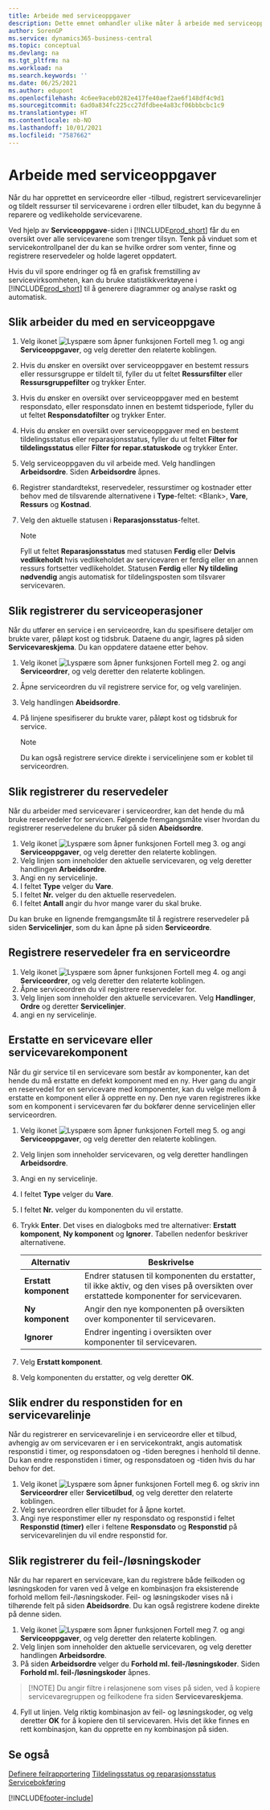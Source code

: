 ```yaml
---
title: Arbeide med serviceoppgaver
description: Dette emnet omhandler ulike måter å arbeide med serviceoppgaver på. Siden Serviceoppgave gir en oversikt over alle servicevarene som trenger tilsyn.
author: SorenGP
ms.service: dynamics365-business-central
ms.topic: conceptual
ms.devlang: na
ms.tgt_pltfrm: na
ms.workload: na
ms.search.keywords: ''
ms.date: 06/25/2021
ms.author: edupont
ms.openlocfilehash: 4c6ee9aceb0282e417fe40aef2ae6f148df4c9d1
ms.sourcegitcommit: 6ad0a834fc225cc27dfdbee4a83cf06bbbcbc1c9
ms.translationtype: HT
ms.contentlocale: nb-NO
ms.lasthandoff: 10/01/2021
ms.locfileid: "7587662"
---
```

# <a name="work-on-service-tasks"></a>Arbeide med serviceoppgaver
Når du har opprettet en serviceordre eller -tilbud, registrert servicevarelinjer og tildelt ressurser til servicevarene i ordren eller tilbudet, kan du begynne å reparere og vedlikeholde servicevarene.  

Ved hjelp av **Serviceoppgave**-siden i [!INCLUDE[prod_short](includes/prod_short.md)] får du en oversikt over alle servicevarene som trenger tilsyn. Tenk på vinduet som et servicekontrollpanel der du kan se hvilke ordrer som venter, finne og registrere reservedeler og holde lageret oppdatert.  

Hvis du vil spore endringer og få en grafisk fremstilling av servicevirksomheten, kan du bruke statistikkverktøyene i [!INCLUDE[prod_short](includes/prod_short.md)] til å generere diagrammer og analyse raskt og automatisk.  

## <a name="to-work-on-a-service-task"></a>Slik arbeider du med en serviceoppgave  
1. Velg ikonet ![Lyspære som åpner funksjonen Fortell meg 1.](media/ui-search/search_small.png "Fortell hva du vil gjøre") og angi **Serviceoppgaver**, og velg deretter den relaterte koblingen.
2. Hvis du ønsker en oversikt over serviceoppgaver en bestemt ressurs eller ressursgruppe er tildelt til, fyller du ut feltet **Ressursfilter** eller **Ressursgruppefilter** og trykker Enter.  
3. Hvis du ønsker en oversikt over serviceoppgaver med en bestemt responsdato, eller responsdato innen en bestemt tidsperiode, fyller du ut feltet **Responsdatofilter** og trykker Enter.  
4. Hvis du ønsker en oversikt over serviceoppgaver med en bestemt tildelingsstatus eller reparasjonsstatus, fyller du ut feltet **Filter for tildelingsstatus** eller **Filter for repar.statuskode** og trykker Enter.  
5. Velg serviceoppgaven du vil arbeide med. Velg handlingen **Arbeidsordre**. Siden **Arbeidsordre** åpnes.  
6. Registrer standardtekst, reservedeler, ressurstimer og kostnader etter behov med de tilsvarende alternativene i **Type**-feltet: \<Blank\>, **Vare**, **Ressurs** og **Kostnad**.  
7. Velg den aktuelle statusen i **Reparasjonsstatus**-feltet.  

   > [!NOTE]  
   >  Fyll ut feltet **Reparasjonsstatus** med statusen **Ferdig** eller **Delvis vedlikeholdt** hvis vedlikeholdet av servicevaren er ferdig eller en annen ressurs fortsetter vedlikeholdet. Statusen **Ferdig** eller **Ny tildeling nødvendig** angis automatisk for tildelingsposten som tilsvarer servicevaren.  

## <a name="to-register-service-operations"></a>Slik registrerer du serviceoperasjoner  
Når du utfører en service i en serviceordre, kan du spesifisere detaljer om brukte varer, påløpt kost og tidsbruk. Dataene du angir, lagres på siden **Servicevareskjema**. Du kan oppdatere dataene etter behov.

1. Velg ikonet ![Lyspære som åpner funksjonen Fortell meg 2.](media/ui-search/search_small.png "Fortell hva du vil gjøre") og angi **Serviceordrer**, og velg deretter den relaterte koblingen.  
2. Åpne serviceordren du vil registrere service for, og velg varelinjen.  
3. Velg handlingen **Abeidsordre**.  
4. På linjene spesifiserer du brukte varer, påløpt kost og tidsbruk for service.  

   > [!NOTE]  
   >  Du kan også registrere service direkte i servicelinjene som er koblet til serviceordren.  

## <a name="to-register-spare-parts"></a>Slik registrerer du reservedeler  
Når du arbeider med servicevarer i serviceordrer, kan det hende du må bruke reservedeler for servicen. Følgende fremgangsmåte viser hvordan du registrerer reservedelene du bruker på siden **Abeidsordre**.  

1. Velg ikonet ![Lyspære som åpner funksjonen Fortell meg 3.](media/ui-search/search_small.png "Fortell hva du vil gjøre") og angi **Serviceoppgaver**, og velg deretter den relaterte koblingen.
2. Velg linjen som inneholder den aktuelle servicevaren, og velg deretter handlingen **Arbeidsordre**.  
3. Angi en ny servicelinje.  
4. I feltet **Type** velger du **Vare**.  
5. I feltet **Nr.** velger du den aktuelle reservedelen.  
6. I feltet **Antall** angir du hvor mange varer du skal bruke.  

 Du kan bruke en lignende fremgangsmåte til å registrere reservedeler på siden **Servicelinjer**, som du kan åpne på siden **Serviceordre**.  

## <a name="to-register-spare-parts-from-a-service-order"></a>Registrere reservedeler fra en serviceordre  
1. Velg ikonet ![Lyspære som åpner funksjonen Fortell meg 4.](media/ui-search/search_small.png "Fortell hva du vil gjøre") og angi **Serviceordrer**, og velg deretter den relaterte koblingen.  
2. Åpne serviceordren du vil registrere reservedeler for.  
3. Velg linjen som inneholder den aktuelle servicevaren. Velg **Handlinger**, **Ordre** og deretter **Servicelinjer**.  
4. angi en ny servicelinje.  

## <a name="to-replace-a-service-item-or-a-service-item-component"></a>Erstatte en servicevare eller servicevarekomponent  
Når du gir service til en servicevare som består av komponenter, kan det hende du må erstatte en defekt komponent med en ny. Hver gang du angir en reservedel for en servicevare med komponenter, kan du velge mellom å erstatte en komponent eller å opprette en ny. Den nye varen registreres ikke som en komponent i servicevaren før du bokfører denne servicelinjen eller serviceordren.

1. Velg ikonet ![Lyspære som åpner funksjonen Fortell meg 5.](media/ui-search/search_small.png "Fortell hva du vil gjøre") og angi **Serviceoppgaver**, og velg deretter den relaterte koblingen.
2. Velg linjen som inneholder servicevaren, og velg deretter handlingen **Arbeidsordre**.  
3. Angi en ny servicelinje.  
4. I feltet **Type** velger du **Vare**.  
5. I feltet **Nr.** velger du komponenten du vil erstatte.  
6. Trykk **Enter**. Det vises en dialogboks med tre alternativer: **Erstatt komponent**, **Ny komponent** og **Ignorer**. Tabellen nedenfor beskriver alternativene.  

    |Alternativ | Beskrivelse|  
    |----------------------------------|---------------------------------------|  
    |**Erstatt komponent**|Endrer statusen til komponenten du erstatter, til ikke aktiv, og den vises på oversikten over erstattede komponenter for servicevaren.|  
    |**Ny komponent**|Angir den nye komponenten på oversikten over komponenter til servicevaren.|  
    |**Ignorer**|Endrer ingenting i oversikten over komponenter til servicevaren.|  

7. Velg **Erstatt komponent**.  
8. Velg komponenten du erstatter, og velg deretter **OK**.  

## <a name="to-change-the-response-time-for-a-service-item-line"></a>Slik endrer du responstiden for en servicevarelinje  
Når du registrerer en servicevarelinje i en serviceordre eller et tilbud, avhengig av om servicevaren er i en servicekontrakt, angis automatisk responstid i timer, og responsdatoen og -tiden beregnes i henhold til denne. Du kan endre responstiden i timer, og responsdatoen og -tiden hvis du har behov for det.  

1. Velg ikonet ![Lyspære som åpner funksjonen Fortell meg 6.](media/ui-search/search_small.png "Fortell hva du vil gjøre") og skriv inn **Serviceordrer** eller **Servicetilbud**, og velg deretter den relaterte koblingen.  
2. Velg serviceordren eller tilbudet for å åpne kortet.  
3. Angi nye responstimer eller ny responsdato og responstid i feltet **Responstid (timer)** eller i feltene **Responsdato** og **Responstid** på servicevarelinjen du vil endre responstid for.  

## <a name="to-register-faultresolution-codes"></a>Slik registrerer du feil-/løsningskoder  
Når du har reparert en servicevare, kan du registrere både feilkoden og løsningskoden for varen ved å velge en kombinasjon fra eksisterende forhold mellom feil-/løsningskoder. Feil- og løsningskoder vises nå i tilhørende felt på siden **Abeidsordre**. Du kan også registrere kodene direkte på denne siden.  

1. Velg ikonet ![Lyspære som åpner funksjonen Fortell meg 7.](media/ui-search/search_small.png "Fortell hva du vil gjøre") og angi **Serviceoppgaver**, og velg deretter den relaterte koblingen.
2. Velg linjen som inneholder den aktuelle servicevaren, og velg deretter handlingen **Arbeidsordre**.  
3. På siden **Arbeidsordre** velger du **Forhold ml. feil-/løsningskoder**. Siden **Forhold ml. feil-/løsningskoder** åpnes.  

  >  [!NOTE]
  >  Du angir filtre i relasjonene som vises på siden, ved å kopiere servicevaregruppen og feilkodene fra siden **Servicevareskjema**.  

4. Fyll ut linjen. Velg riktig kombinasjon av feil- og løsningskoder, og velg deretter **OK** for å kopiere den til servicevaren. Hvis det ikke finnes en rett kombinasjon, kan du opprette en ny kombinasjon på siden.  

## <a name="see-also"></a>Se også  
[Definere feilrapportering](service-how-setup-fault-reporting.md)
[Tildelingsstatus og reparasjonsstatus](service-allocation-status-and-repair-status.md)  
[Servicebokføring](service-service-posting.md)  


[!INCLUDE[footer-include](includes/footer-banner.md)]